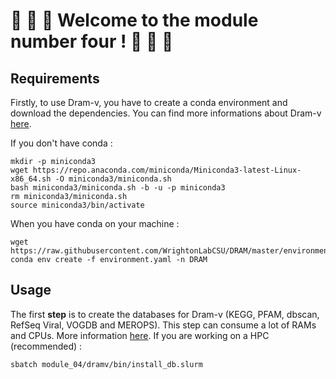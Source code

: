 # 🎈 🎈 🎈 Welcome to the module number four ! 🎈 🎈 🎈

## Requirements

Firstly, to use Dram-v, you have to create a conda environment and download the dependencies.
You can find more informations about Dram-v [here](https://github.com/WrightonLabCSU/DRAM).

If you don't have conda :
```
mkdir -p miniconda3
wget https://repo.anaconda.com/miniconda/Miniconda3-latest-Linux-x86_64.sh -O miniconda3/miniconda.sh
bash miniconda3/miniconda.sh -b -u -p miniconda3
rm miniconda3/miniconda.sh
source miniconda3/bin/activate 
```

When you have conda on your machine :
```
wget https://raw.githubusercontent.com/WrightonLabCSU/DRAM/master/environment.yaml
conda env create -f environment.yaml -n DRAM
```

## Usage
The first **step** is to create the databases for Dram-v (KEGG, PFAM, dbscan, RefSeq Viral, VOGDB and MEROPS).
This step can consume a lot of RAMs and CPUs. More information [here](https://github.com/WrightonLabCSU/DRAM).
If you are working on a HPC (recommended) :
```
sbatch module_04/dramv/bin/install_db.slurm
```
